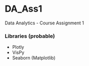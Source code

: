 # DA_Ass1

Data Analytics - Course Assignment 1

### Libraries (probable)
* Plotly
* VisPy
* Seaborn (Matplotlib)